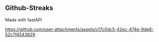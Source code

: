 ## Github-Streaks
Made with fastAPI


https://github.com/user-attachments/assets/c17c0dc5-42ec-474e-9de6-52c7f4543829

